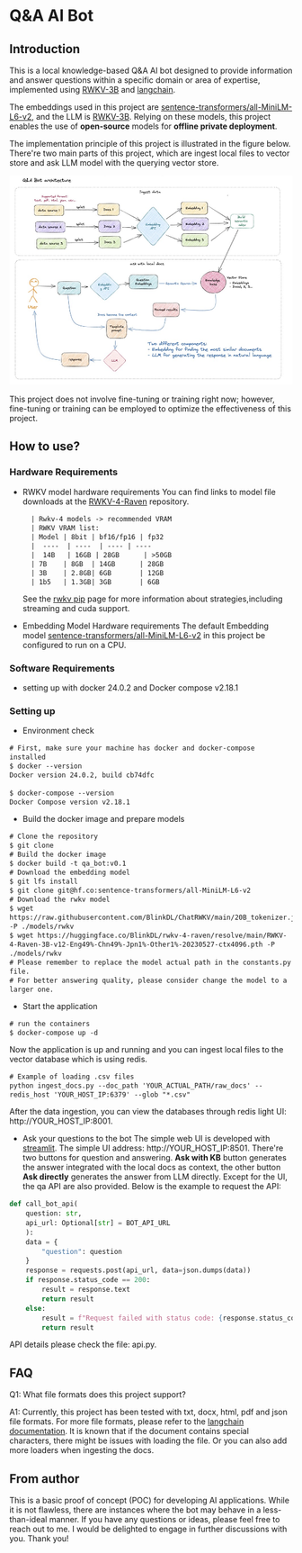 # Q&A AI Bot
## Introduction
This is a local knowledge-based Q&A AI bot designed to provide information and answer questions within a specific domain or area of expertise, implemented using [RWKV-3B](https://github.com/BlinkDL/RWKV-LM) and [langchain](https://github.com/hwchase17/langchain).

The embeddings used in this project are [sentence-transformers/all-MiniLM-L6-v2](https://huggingface.co/sentence-transformers/all-MiniLM-L6-v2), and the LLM is [RWKV-3B](https://github.com/BlinkDL/RWKV-LM). Relying on these models, this project enables the use of **open-source** models for **offline private deployment**.

The implementation principle of this project is illustrated in the figure below. There're two main parts of this project, which are ingest local files to vector store and ask LLM model with the querying vector store.

![Implementation schematic diagram](./img/qa_bot.jpg)

This project does not involve fine-tuning or training right now; however, fine-tuning or training can be employed to optimize the effectiveness of this project.

## How to use?
### Hardware Requirements
- RWKV model hardware requirements
You can find links to model file downloads at the [RWKV-4-Raven](https://huggingface.co/BlinkDL/rwkv-4-raven/tree/main) repository.

        | Rwkv-4 models -> recommended VRAM
        | RWKV VRAM list:
        | Model | 8bit | bf16/fp16 | fp32 
        |  ----  | ----  | ---- | ---- 
        |  14B   | 16GB | 28GB      | >50GB
        | 7B    | 8GB  | 14GB      | 28GB
        | 3B    | 2.8GB| 6GB       | 12GB
        | 1b5   | 1.3GB| 3GB       | 6GB
    See the [rwkv pip](https://pypi.org/project/rwkv/) page for more information about strategies,including streaming and cuda support.
- Embedding Model Hardware requirements
   The default Embedding model [sentence-transformers/all-MiniLM-L6-v2](https://huggingface.co/sentence-transformers/all-MiniLM-L6-v2) in this project be configured to run on a CPU.
### Software Requirements
- setting up with docker 24.0.2 and Docker compose v2.18.1
### Setting up
* Environment check
```shell
# First, make sure your machine has docker and docker-compose installed
$ docker --version
Docker version 24.0.2, build cb74dfc

$ docker-compose --version
Docker Compose version v2.18.1
```
* Build the docker image and prepare models
```shell
# Clone the repository
$ git clone 
# Build the docker image
$ docker build -t qa_bot:v0.1
# Download the embedding model
$ git lfs install
$ git clone git@hf.co:sentence-transformers/all-MiniLM-L6-v2
# Download the rwkv model
$ wget https://raw.githubusercontent.com/BlinkDL/ChatRWKV/main/20B_tokenizer.json -P ./models/rwkv
$ wget https://huggingface.co/BlinkDL/rwkv-4-raven/resolve/main/RWKV-4-Raven-3B-v12-Eng49%-Chn49%-Jpn1%-Other1%-20230527-ctx4096.pth -P ./models/rwkv
# Please remember to replace the model actual path in the constants.py file.
# For better answering quality, please consider change the model to a larger one.
```
* Start the application
```shell
# run the containers
$ docker-compose up -d
```
Now the application is up and running and you can ingest local files to the vector database which is using redis.
```shell
# Example of loading .csv files
python ingest_docs.py --doc_path 'YOUR_ACTUAL_PATH/raw_docs' --redis_host 'YOUR_HOST_IP:6379' --glob "*.csv"
```
After the data ingestion, you can view the databases through redis light UI: http://YOUR_HOST_IP:8001.
* Ask your questions to the bot
The simple web UI is developed with [streamlit](https://streamlit.io/). The simple UI address: http://YOUR_HOST_IP:8501. There're two buttons for question and answering. **Ask with KB** button generates the answer integrated with the local docs as context, the other button **Ask directly** generates the answer from LLM directly.
Except for the UI, the qa API are also provided. Below is the example to request the API:
```python
def call_bot_api(
    question: str,
    api_url: Optional[str] = BOT_API_URL
    ):
    data = {
        "question": question
    }
    response = requests.post(api_url, data=json.dumps(data))
    if response.status_code == 200:
        result = response.text
        return result
    else:
        result = f"Request failed with status code: {response.status_code}"
        return result
```
API details please check the file: api.py.

## FAQ
Q1: What file formats does this project support?

A1: Currently, this project has been tested with txt, docx, html, pdf and json file formats. For more file formats, please refer to the [langchain documentation](https://python.langchain.com/en/latest/modules/indexes/document_loaders/examples/unstructured_file.html). It is known that if the document contains special characters, there might be issues with loading the file. Or you can also add more loaders when ingesting the docs.

## From author
This is a basic proof of concept (POC) for developing AI applications. While it is not flawless, there are instances where the bot may behave in a less-than-ideal manner. If you have any questions or ideas, please feel free to reach out to me. I would be delighted to engage in further discussions with you. Thank you!

